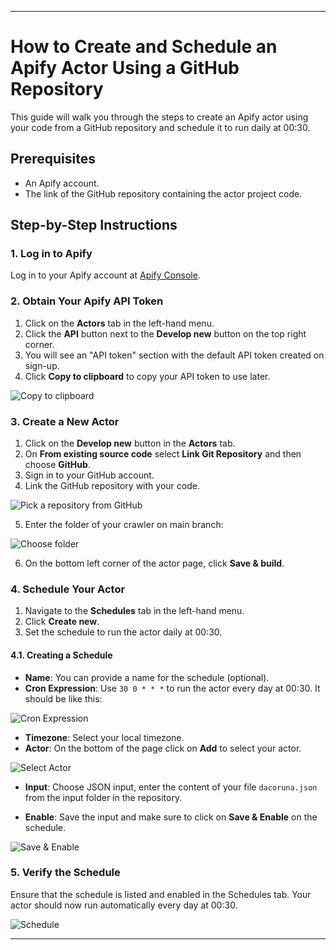 
---

# How to Create and Schedule an Apify Actor Using a GitHub Repository

This guide will walk you through the steps to create an Apify actor using your code from a GitHub repository and schedule it to run daily at 00:30.

## Prerequisites
- An Apify account.
- The link of the GitHub repository containing the actor project code.

## Step-by-Step Instructions

### 1. Log in to Apify
Log in to your Apify account at [Apify Console](https://console.apify.com/).

### 2. Obtain Your Apify API Token
1. Click on the **Actors** tab in the left-hand menu.
2. Click the **API** button next to the **Develop new** button on the top right corner.
3. You will see an "API token" section with the default API token created on sign-up.
4. Click **Copy to clipboard** to copy your API token to use later.

![Copy to clipboard](https://dl.dropboxusercontent.com/scl/fi/ou65r58dbj04urichfgk8/image7.png?rlkey=kbystwkp7bbte9av5wl7stkok&st=3zh57c1r&dl=0)

### 3. Create a New Actor
1. Click on the **Develop new** button in the **Actors** tab.
2. On **From existing source code** select **Link Git Repository** and then choose **GitHub**.
3. Sign in to your GitHub account.
4. Link the GitHub repository with your code.

![Pick a repository from GitHub](https://www.dropbox.com/scl/fi/7z556c2fvprjwfnm03hhe/link-repository.png?rlkey=nb614djrywki5396zj6r5dwp2&st=0k4pjrjv&dl=0)

5. Enter the folder of your crawler on main branch: 

![Choose folder](https://www.dropbox.com/scl/fi/1ggskgi3fee7cvsths9pl/branch-folder.png?rlkey=h3zeiwsq1xz0nuhxwoch4m76a&st=agu6k8z5&dl=0)

6. On the bottom left corner of the actor page, click **Save & build**.

### 4. Schedule Your Actor
1. Navigate to the **Schedules** tab in the left-hand menu.
2. Click **Create new**.
3. Set the schedule to run the actor daily at 00:30.

#### 4.1. Creating a Schedule
- **Name**: You can provide a name for the schedule (optional).
- **Cron Expression**: Use `30 0 * * *` to run the actor every day at 00:30. It should be like this:

![Cron Expression](https://dl.dropboxusercontent.com/scl/fi/4kqczz3j0vbhyg2ee3yty/image8.png?rlkey=xyld6cyoye0amifiodgd5l4p3&st=u3hpkg4d&dl=0)

- **Timezone**: Select your local timezone.
- **Actor**: On the bottom of the page click on **Add** to select your actor.

![Select Actor](https://dl.dropboxusercontent.com/scl/fi/iccqpwmknh5af4h0n8il5/image3.png?rlkey=twhmsm3j304uin5nkz97iha52&st=w2v8z5i7&dl=0)

- **Input**: Choose JSON input, enter the content of your file `dacoruna.json` from the input folder in the repository.

- **Enable**: Save the input and make sure to click on **Save & Enable** on the schedule.

![Save & Enable](https://dl.dropboxusercontent.com/scl/fi/yj3ze5tn1071qdw7uc0bc/image6.png?rlkey=b01drb7dok8a0uwismrkbm81x&st=b1m98dc3&dl=0)

### 5. Verify the Schedule
Ensure that the schedule is listed and enabled in the Schedules tab. Your actor should now run automatically every day at 00:30.

![Schedule](https://dl.dropboxusercontent.com/scl/fi/iahzn5j8zjfufh6ub16fa/image5.png?rlkey=ecfxc2lndqx7e4yrbsr2pjgj8&st=dxzj4ahu&dl=0)

---
